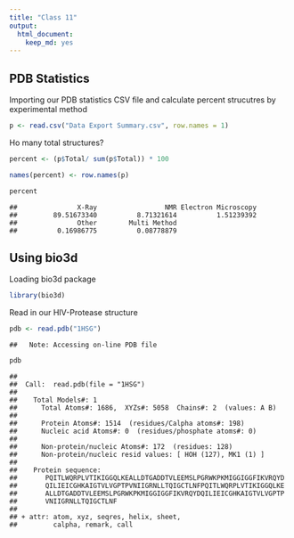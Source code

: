 ```yaml
---
title: "Class 11"
output: 
  html_document: 
    keep_md: yes
---
```




## PDB Statistics

Importing our PDB statistics CSV file and calculate percent strucutres by experimental method


```r
p <- read.csv("Data Export Summary.csv", row.names = 1)
```

Ho many total structures?


```r
percent <- (p$Total/ sum(p$Total)) * 100

names(percent) <- row.names(p)

percent
```

```
##               X-Ray                 NMR Electron Microscopy 
##         89.51673340          8.71321614          1.51239392 
##               Other        Multi Method 
##          0.16986775          0.08778879
```

## Using bio3d

Loading bio3d package


```r
library(bio3d)
```

Read in our HIV-Protease structure


```r
pdb <- read.pdb("1HSG")
```

```
##   Note: Accessing on-line PDB file
```

```r
pdb
```

```
## 
##  Call:  read.pdb(file = "1HSG")
## 
##    Total Models#: 1
##      Total Atoms#: 1686,  XYZs#: 5058  Chains#: 2  (values: A B)
## 
##      Protein Atoms#: 1514  (residues/Calpha atoms#: 198)
##      Nucleic acid Atoms#: 0  (residues/phosphate atoms#: 0)
## 
##      Non-protein/nucleic Atoms#: 172  (residues: 128)
##      Non-protein/nucleic resid values: [ HOH (127), MK1 (1) ]
## 
##    Protein sequence:
##       PQITLWQRPLVTIKIGGQLKEALLDTGADDTVLEEMSLPGRWKPKMIGGIGGFIKVRQYD
##       QILIEICGHKAIGTVLVGPTPVNIIGRNLLTQIGCTLNFPQITLWQRPLVTIKIGGQLKE
##       ALLDTGADDTVLEEMSLPGRWKPKMIGGIGGFIKVRQYDQILIEICGHKAIGTVLVGPTP
##       VNIIGRNLLTQIGCTLNF
## 
## + attr: atom, xyz, seqres, helix, sheet,
##         calpha, remark, call
```


















